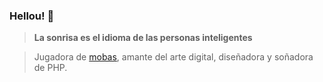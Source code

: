### Hellou! 💋

> **La sonrisa es el idioma de las personas inteligentes**

>Jugadora de [mobas](https://m.mobilelegends.com/), amante del arte digital, diseñadora y soñadora de PHP.
